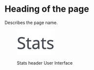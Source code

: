 # Heading of the page

Describes the page name.

<figure><img src="../../../.gitbook/assets/image (14) (2).png" alt="Stats header User Interface"><figcaption><p>Stats header User Interface</p></figcaption></figure>
